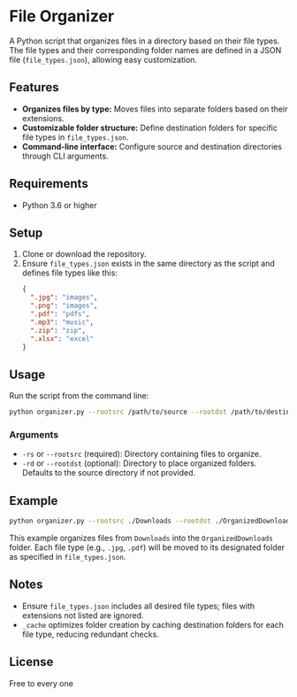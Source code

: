 # File Organizer

A Python script that organizes files in a directory based on their file types. The file types and their corresponding folder names are defined in a JSON file (`file_types.json`), allowing easy customization.

## Features

- **Organizes files by type:** Moves files into separate folders based on their extensions.
- **Customizable folder structure:** Define destination folders for specific file types in `file_types.json`.
- **Command-line interface:** Configure source and destination directories through CLI arguments.

## Requirements

- Python 3.6 or higher

## Setup

1. Clone or download the repository.
2. Ensure `file_types.json` exists in the same directory as the script and defines file types like this:
   ```json
   {
     ".jpg": "images",
     ".png": "images",
     ".pdf": "pdfs",
     ".mp3": "music",
     ".zip": "zip",
     ".xlsx": "excel"
   }
   ```

## Usage

Run the script from the command line:

```bash
python organizer.py --rootsrc /path/to/source --rootdst /path/to/destination
```

### Arguments

- `-rs` or `--rootsrc` (required): Directory containing files to organize.
- `-rd` or `--rootdst` (optional): Directory to place organized folders. Defaults to the source directory if not provided.

## Example

```bash
python organizer.py --rootsrc ./Downloads --rootdst ./OrganizedDownloads
```

This example organizes files from `Downloads` into the `OrganizedDownloads` folder. Each file type (e.g., `.jpg`, `.pdf`) will be moved to its designated folder as specified in `file_types.json`.

## Notes

- Ensure `file_types.json` includes all desired file types; files with extensions not listed are ignored.
- `_cache` optimizes folder creation by caching destination folders for each file type, reducing redundant checks.

## License

Free to every one
